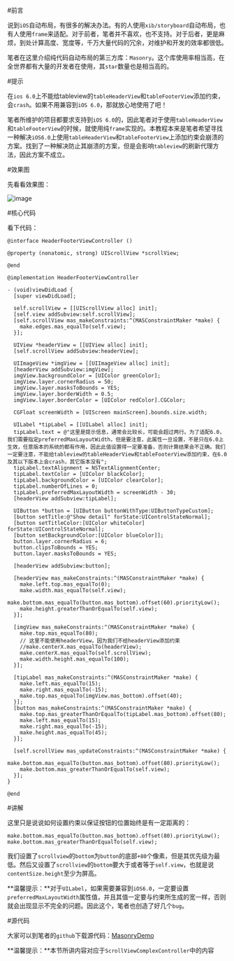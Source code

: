 #前言

说到`iOS`自动布局，有很多的解决办法。有的人使用`xib/storyboard`自动布局，也有人使用`frame`来适配。对于前者，笔者并不喜欢，也不支持。对于后者，更是麻烦，到处计算高度、宽度等，千万大量代码的冗余，对维护和开发的效率都很低。

笔者在这里介绍纯代码自动布局的第三方库：`Masonry`。这个库使用率相当高，在全世界都有大量的开发者在使用，其`star`数量也是相当高的。

#提示

在`ios 6.0`上不能给tableview的`tableHeaderView`和`tableFooterView`添加约束，会`crash`。如果不用兼容到`iOS 6.0`，那就放心地使用了吧！

笔者所维护的项目都要求支持到`iOS 6.0`的，因此笔者对于使用`tableHeaderView`和`tableFooterView`的时候，就使用纯`frame`实现的。本教程本来是笔者希望寻找一种解决`iOS6.0`上使用`tableHeaderView`和`tableFooterView`上添加约束会崩溃的方案。找到了一种解决防止其崩溃的方案，但是会影响`tableview`的刷新代理方法，因此方案不成立。

#效果图


先看看效果图：

![image](http://www.henishuo.com/wp-content/uploads/2015/11/B91DCC6D-8170-4FDE-8F5A-8EE3F25D0CD9-e1458444490969.jpg)

#核心代码


看下代码：

```
@interface HeaderFooterViewController ()

@property (nonatomic, strong) UIScrollView *scrollView;

@end

@implementation HeaderFooterViewController

- (void)viewDidLoad {
  [super viewDidLoad];
  
  self.scrollView = [[UIScrollView alloc] init];
  [self.view addSubview:self.scrollView];
  [self.scrollView mas_makeConstraints:^(MASConstraintMaker *make) {
    make.edges.mas_equalTo(self.view);
  }];
  
  UIView *headerView = [[UIView alloc] init];
  [self.scrollView addSubview:headerView];
  
  UIImageView *imgView = [[UIImageView alloc] init];
  [headerView addSubview:imgView];
  imgView.backgroundColor = [UIColor greenColor];
  imgView.layer.cornerRadius = 50;
  imgView.layer.masksToBounds = YES;
  imgView.layer.borderWidth = 0.5;
  imgView.layer.borderColor = [UIColor redColor].CGColor;
  
  CGFloat screenWidth = [UIScreen mainScreen].bounds.size.width;
  
  UILabel *tipLabel = [[UILabel alloc] init];
  tipLabel.text = @"这里是提示信息，通常会比较长，可能会超过两行。为了适配6.0，我们需要指定preferredMaxLayoutWidth，但是要注意，此属性一旦设置，不是只在6.0上生效，任意版本的系统的都有作用，因此此值设置得一定要准备，否则计算结果会不正确。我们一定要注意，不能给tableview的tableHeaderView和tableFooterView添加约束，在6.0及其以下版本上会crash，其它版本没有";
  tipLabel.textAlignment = NSTextAlignmentCenter;
  tipLabel.textColor = [UIColor blackColor];
  tipLabel.backgroundColor = [UIColor clearColor];
  tipLabel.numberOfLines = 0;
  tipLabel.preferredMaxLayoutWidth = screenWidth - 30;
  [headerView addSubview:tipLabel];

  UIButton *button = [UIButton buttonWithType:UIButtonTypeCustom];
  [button setTitle:@"Show detail" forState:UIControlStateNormal];
  [button setTitleColor:[UIColor whiteColor] forState:UIControlStateNormal];
  [button setBackgroundColor:[UIColor blueColor]];
  button.layer.cornerRadius = 6;
  button.clipsToBounds = YES;
  button.layer.masksToBounds = YES;
  
  [headerView addSubview:button];

  [headerView mas_makeConstraints:^(MASConstraintMaker *make) {
    make.left.top.mas_equalTo(0);
    make.width.mas_equalTo(self.view);
    make.bottom.mas_equalTo(button.mas_bottom).offset(60).priorityLow();
    make.height.greaterThanOrEqualTo(self.view);
  }];
  
  [imgView mas_makeConstraints:^(MASConstraintMaker *make) {
    make.top.mas_equalTo(80);
    // 这里不能使用headerView，因为我们不给headerView添加约束
    //make.centerX.mas_equalTo(headerView);
    make.centerX.mas_equalTo(self.scrollView);
    make.width.height.mas_equalTo(100);
  }];
  
  [tipLabel mas_makeConstraints:^(MASConstraintMaker *make) {
    make.left.mas_equalTo(15);
    make.right.mas_equalTo(-15);
    make.top.mas_equalTo(imgView.mas_bottom).offset(40);
  }];
  [button mas_makeConstraints:^(MASConstraintMaker *make) {
    make.top.mas_greaterThanOrEqualTo(tipLabel.mas_bottom).offset(80);
    make.left.mas_equalTo(15);
    make.right.mas_equalTo(-15);
    make.height.mas_equalTo(45);
  }];
 
  [self.scrollView mas_updateConstraints:^(MASConstraintMaker *make) {
    make.bottom.mas_equalTo(button.mas_bottom).offset(80).priorityLow();
    make.bottom.mas_greaterThanOrEqualTo(self.view);
  }];
}

@end
```

#讲解

这里只是说说如何设置约束以保证按钮的位置始终是有一定距离的：

```
make.bottom.mas_equalTo(button.mas_bottom).offset(80).priorityLow();
make.bottom.mas_greaterThanOrEqualTo(self.view);
```

我们设置了`scrollview`的`bottom`为`button`的底部`+80`个像素，但是其优先级为最低。然后又设置了`scrollview`的`bottom`要大于或者等于`self.view`，也就是说`contentSize.height`至少为屏高。

**温馨提示：**对于`UILabel`，如果需要兼容到`iOS6.0`，一定要设置`preferredMaxLayoutWidth`属性值，并且其值一定要与约束所生成的宽一样，否则就会出现显示不完全的问题。因此这个，笔者也创造了好几个`bug`。

#源代码


大家可以到笔者的`github`下载源代码：[MasonryDemo](https://github.com/CoderJackyHuang/MasonryDemo)

**温馨提示：**本节所讲内容对应于`ScrollViewComplexController`中的内容

